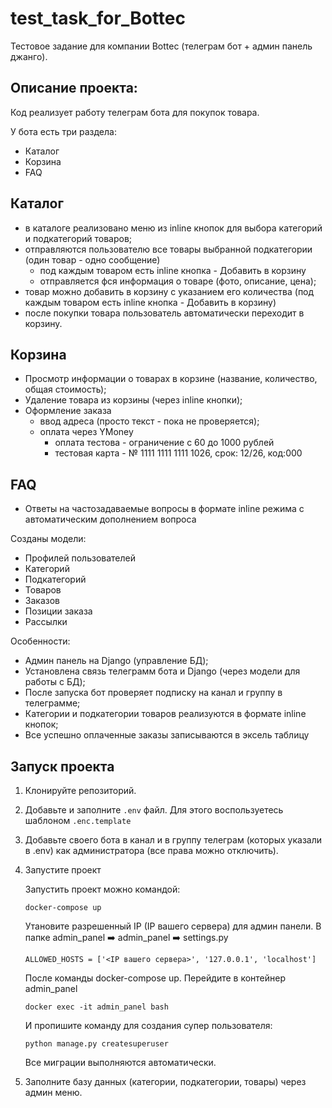 # test_task_for_Bottec
Тестовое задание для компании Bottec (телеграм бот + админ панель джанго).

## Описание проекта:
Код реализует работу телеграм бота для покупок товара.

У бота есть три раздела:
- Каталог
- Корзина
- FAQ

## Каталог
- в каталоге реализовано меню из inline кнопок для выбора категорий и подкатегорий товаров;
- отправляются пользователю все товары выбранной подкатегории (один товар - одно сообщение)
  - под каждым товаром есть inline кнопка - Добавить в корзину
  - отправляется фся информация о товаре (фото, описание, цена);
- товар можно добавить в корзину с указанием его количества (под каждым товаром есть inline кнопка - Добавить в корзину)
- после покупки товара пользователь автоматически переходит в корзину.

## Корзина
- Просмотр информации о товарах в корзине (название, количество, общая стоимость);
- Удаление товара из корзины (через inline кнопки);
- Оформление заказа
  - ввод адреса (просто текст - пока не проверяется);
  - оплата через YMoney
    - оплата тестова - ограничение с 60 до 1000 рублей
    - тестовая карта - № 1111 1111 1111 1026, срок: 12/26, код:000

## FAQ
- Ответы на частозадаваемые вопросы в формате inline режима с автоматическим дополнением вопроса

Созданы модели:

- Профилей пользователей
- Категорий
- Подкатегорий
- Товаров
- Заказов
- Позиции заказа
- Рассылки

Особенности:
- Админ панель на Django (управление БД);
- Установлена связь телеграмм бота и Django (через модели для работы с БД);
- После запуска бот проверяет подписку на канал и группу в телеграмме;
- Категории и подкатегории товаров реализуются в формате inline кнопок;
- Все успешно оплаченные заказы записываются в эксель таблицу


## Запуск проекта
1) Клонируйте репозиторий.
2) Добавьте и заполните ```.env``` файл. Для этого воспользуетесь шаблоном ```.enc.template```
3) Добавьте своего бота в канал и в группу телеграм (которых указали в .env) как администратора 
(все права можно отключить).

4) Запустите проект

    Запустить проект можно командой:
    
    ```
    docker-compose up
    ```
    
    Утановите разрешенный IP (IP вашего сервера) для админ панели. В папке admin_panel ➡️ admin_panel ➡️ settings.py
    
    ```
    ALLOWED_HOSTS = ['<IP вашего сервера>', '127.0.0.1', 'localhost']
    ```
    
    После команды docker-compose up. Перейдите в контейнер admin_panel
    ```
    docker exec -it admin_panel bash
    ```
    
    И пропишите команду для создания супер пользователя:
    ```
    python manage.py createsuperuser
    ```
    
    Все миграции выполняются автоматически.

5) Заполните базу данных (категории, подкатегории, товары) через админ меню.

